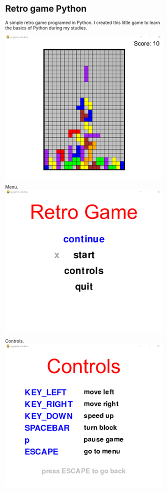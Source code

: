 # Retro game Python
A simple retro game programed in Python.
I created this little game to learn the basics of Python during my studies.

![game screenshot](media/game_screenshot.png)

Menu.  
![game screenshot](media/menu_screenshot.png)

Controls.  
![game screenshot](media/controls_screenshot.png)
